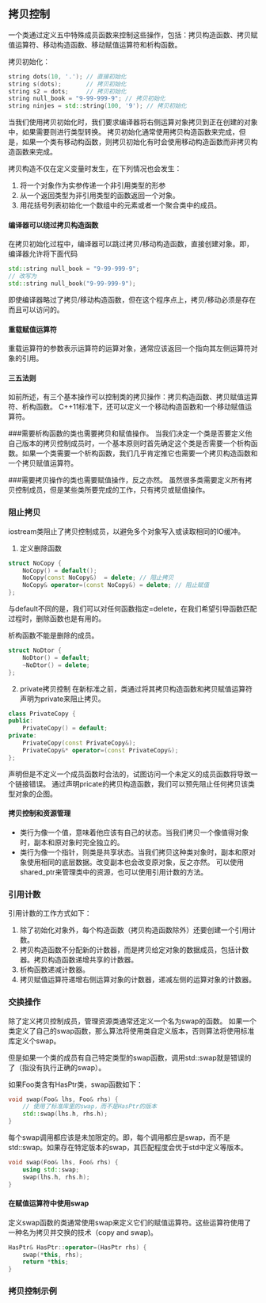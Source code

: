 ## 拷贝控制

一个类通过定义五中特殊成员函数来控制这些操作，包括：拷贝构造函数、拷贝赋值运算符、移动构造函数、移动赋值运算符和析构函数。

拷贝初始化：
```c++
string dots(10, '.'); // 直接初始化
string s(dots); 	  // 拷贝初始化
string s2 = dots; 	  // 拷贝初始化
string null_book = "9-99-999-9"; // 拷贝初始化
string ninjes = std::string(100, '9'); // 拷贝初始化
```
当我们使用拷贝初始化时，我们要求编译器将右侧运算对象拷贝到正在创建的对象中，如果需要则进行类型转换。
拷贝初始化通常使用拷贝构造函数来完成，但是，如果一个类有移动构函数，则拷贝初始化有时会使用移动构造函数而非拷贝构造函数来完成。

拷贝构造不仅在定义变量时发生，在下列情况也会发生：
1. 将一个对象作为实参传递一个非引用类型的形参
2. 从一个返回类型为非引用类型的函数返回一个对象。
3. 用花括号列表初始化一个数组中的元素或者一个聚合类中的成员。

#### 编译器可以绕过拷贝构造函数
在拷贝初始化过程中，编译器可以跳过拷贝/移动构造函数，直接创建对象。即，编译器允许将下面代码
```c++
std::string null_book = "9-99-999-9";
// 改写为
std::string null_book("9-99-999-9");
```
即使编译器略过了拷贝/移动构造函数，但在这个程序点上，拷贝/移动必须是存在而且可以访问的。

#### 重载赋值运算符

重载运算符的参数表示运算符的运算对象，通常应该返回一个指向其左侧运算符对象的引用。

#### 三五法则
如前所述，有三个基本操作可以控制类的拷贝操作：拷贝构造函数、拷贝赋值运算符、析构函数。
C++11标准下，还可以定义一个移动构造函数和一个移动赋值运算符。

###需要析构函数的类也需要拷贝和赋值操作。
当我们决定一个类是否要定义他自己版本的拷贝控制成员时，一个基本原则时首先确定这个类是否需要一个析构函数。如果一个类需要一个析构函数，我们几乎肯定推它也需要一个拷贝构造函数和一个拷贝赋值运算符。

###需要拷贝操作的类也需要赋值操作，反之亦然。
虽然很多类需要定义所有拷贝控制成员，但是某些类所要完成的工作，只有拷贝或赋值操作。

### 阻止拷贝
iostream类阻止了拷贝控制成员，以避免多个对象写入或读取相同的IO缓冲。

1. 定义删除函数
```c++
struct NoCopy {
	NoCopy() = default();
	NoCopy(const NoCopy&)  = delete; // 阻止拷贝
	NoCopy& operator=(const NoCopy&) = delete; // 阻止赋值
};
```
与default不同的是，我们可以对任何函数指定=delete，在我们希望引导函数匹配过程时，删除函数也是有用的。

析构函数不能是删除的成员。
```c++
struct NoDtor {
	NoDtor() = default;
	~NoDtor() = delete;
};
```

2. private拷贝控制
在新标准之前，类通过将其拷贝构造函数和拷贝赋值运算符声明为private来阻止拷贝。
```c++
class PrivateCopy {
public:
	PrivateCopy() = default;
private:
	PrivateCopy(const PrivateCopy&);
	PrivateCopy&* operator=(const PrivateCopy&);
};
```

声明但是不定义一个成员函数时合法的，试图访问一个未定义的成员函数将导致一个链接错误。
通过声明pricate的拷贝构造函数，我们可以预先阻止任何拷贝该类型对象的企图。

#### 拷贝控制和资源管理
- 类行为像一个值，意味着他应该有自己的状态。当我们拷贝一个像值得对象时，副本和原对象时完全独立的。
- 类行为像一个指针，则类是共享状态。当我们拷贝这种类对象时，副本和原对象使用相同的底层数据。改变副本也会改变原对象，反之亦然。
可以使用shared_ptr来管理类中的资源，也可以使用引用计数的方法。

### 引用计数
引用计数的工作方式如下：
1. 除了初始化对象外，每个构造函数（拷贝构造函数除外）还要创建一个引用计数。
2. 拷贝构造函数不分配新的计数器，而是拷贝给定对象的数据成员，包括计数器。拷贝构造函数递增共享的计数器。
3. 析构函数递减计数器。
4. 拷贝赋值运算符递增右侧运算对象的计数器，递减左侧的运算对象的计数器。

### 交换操作
除了定义拷贝控制成员，管理资源类通常还定义一个名为swap的函数。
如果一个类定义了自己的swap函数，那么算法将使用类自定义版本，否则算法将使用标准库定义个swap。

但是如果一个类的成员有自己特定类型的swap函数，调用std::swap就是错误的了（指没有执行正确的swap）。

如果Foo类含有HasPtr类，swap函数如下：
```c++
void swap(Foo& lhs, Foo& rhs) {
	// 使用了标准库里的swap，而不是HasPtr的版本
	std::swap(lhs.h, rhs.h);
}
```

每个swap调用都应该是未加限定的。即，每个调用都应是swap，而不是std::swap。如果存在特定版本的swap，其匹配程度会优于std中定义等版本。
```c++
void swap(Foo& lhs, Foo& rhs) {
	using std::swap;
	swap(lhs.h, rhs.h);
}
```
#### 在赋值运算符中使用swap

定义swap函数的类通常使用swap来定义它们的赋值运算符。这些运算符使用了一种名为拷贝并交换的技术（copy and swap)。
```c++
HasPtr& HasPtr::operator=(HasPtr rhs) {
	swap(*this, rhs);
	return *this;
}
```

### 拷贝控制示例

